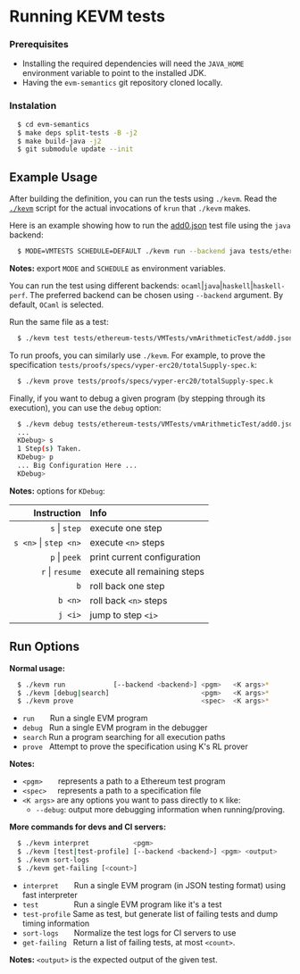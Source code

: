 
# Running KEVM tests

### Prerequisites

- Installing the required dependencies will need the `JAVA_HOME` environment variable to point to the installed JDK.
- Having the `evm-semantics` git repository cloned locally.

### Instalation

```sh
  $ cd evm-semantics
  $ make deps split-tests -B -j2
  $ make build-java -j2
  $ git submodule update --init
```
Example Usage
-------------

After building the definition, you can run the tests using `./kevm`.
Read the [`./kevm`](https://github.com/kframework/evm-semantics/blob/master/kevm) script for the actual invocations of `krun` that `./kevm` makes.

Here is an example showing how to run the [add0.json](https://github.com/ethereum/tests/blob/725dbc73a54649e22a00330bd0f4d6699a5060e5/VMTests/vmArithmeticTest/add0.json) test file using the `java` backend:

```sh
  $ MODE=VMTESTS SCHEDULE=DEFAULT ./kevm run --backend java tests/ethereum-tests/VMTests/vmArithmeticTest/add0.json
```

**Notes:** export `MODE` and `SCHEDULE` as environment variables.

You can run the test using different backends: `ocaml`|`java`|`haskell`|`haskell-perf`. The preferred backend can be chosen using `--backend` argument. By default, `OCaml` is selected.


Run the same file as a test:

```sh
  $ ./kevm test tests/ethereum-tests/VMTests/vmArithmeticTest/add0.json
```

To run proofs, you can similarly use `./kevm`.
For example, to prove the specification `tests/proofs/specs/vyper-erc20/totalSupply-spec.k`:

```sh
  $ ./kevm prove tests/proofs/specs/vyper-erc20/totalSupply-spec.k
```

Finally, if you want to debug a given program (by stepping through its execution), you can use the `debug` option:

```sh
  $ ./kevm debug tests/ethereum-tests/VMTests/vmArithmeticTest/add0.json
  ...
  KDebug> s
  1 Step(s) Taken.
  KDebug> p
  ... Big Configuration Here ...
  KDebug>
```
**Notes:** options for `KDebug`:

|Instruction| Info |
| -------:|:-----------------|
| `s` \| `step` | execute one step |
| `s <n>` \| `step <n>` | execute `<n>` steps |
| `p` \| `peek`     | print current configuration |
| `r` \| `resume` | execute all remaining steps|
| `b`     | roll back one step |
| `b <n>` | roll back `<n>` steps |
| `j <i>` | jump to step `<i>` |

Run Options
-------------

**Normal usage:**

```sh
  $ ./kevm run            [--backend <backend>] <pgm>   <K args>*
  $ ./kevm [debug|search]                       <pgm>   <K args>*
  $ ./kevm prove                                <spec>  <K args>*
```

-   `run`&nbsp; &nbsp; &nbsp; &nbsp;Run a single EVM program
-   `debug` &nbsp; Run a single EVM program in the debugger
-   `search` Run a program searching for all execution paths
-   `prove` &nbsp; Attempt to prove the specification using K's RL prover

**Notes:**
- `<pgm>` &nbsp; &nbsp; &nbsp; represents a path to a Ethereum test program
- `<spec>` &nbsp; &nbsp; represents a path to a specification file
- `<K args>` are any options you want to pass directly to `K` like:
    - `--debug`: output more debugging information when running/proving.


**More commands for devs and CI servers:**

```sh
  $ ./kevm interpret           <pgm>
  $ ./kevm [test|test-profile] [--backend <backend>] <pgm> <output>
  $ ./kevm sort-logs
  $ ./kevm get-failing [<count>]
```
-   `interpret`&nbsp; &nbsp; &nbsp; &nbsp;Run a single EVM program (in JSON testing format) using fast interpreter
-   `test` &nbsp; &nbsp; &nbsp; &nbsp; &nbsp; &nbsp; &nbsp; &nbsp;Run a single EVM program like it's a test
-   `test-profile` Same as test, but generate list of failing tests and dump timing information
-   `sort-logs` &nbsp; &nbsp; &nbsp; Normalize the test logs for CI servers to use
-   `get-failing` &nbsp; Return a list of failing tests, at most `<count>`.

**Notes:** `<output>` is the expected output of the given test.